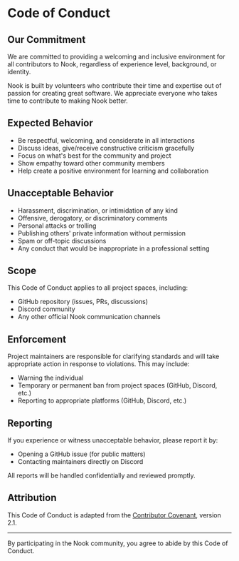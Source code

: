 # Code of Conduct

## Our Commitment

We are committed to providing a welcoming and inclusive environment for all contributors to Nook, regardless of experience level, background, or identity.

Nook is built by volunteers who contribute their time and expertise out of passion for creating great software. We appreciate everyone who takes time to contribute to making Nook better.

## Expected Behavior

- Be respectful, welcoming, and considerate in all interactions
- Discuss ideas, give/receive constructive criticism gracefully
- Focus on what's best for the community and project
- Show empathy toward other community members
- Help create a positive environment for learning and collaboration

## Unacceptable Behavior

- Harassment, discrimination, or intimidation of any kind
- Offensive, derogatory, or discriminatory comments
- Personal attacks or trolling
- Publishing others' private information without permission
- Spam or off-topic discussions
- Any conduct that would be inappropriate in a professional setting

## Scope

This Code of Conduct applies to all project spaces, including:
- GitHub repository (issues, PRs, discussions)
- Discord community
- Any other official Nook communication channels

## Enforcement

Project maintainers are responsible for clarifying standards and will take appropriate action in response to violations. This may include:
- Warning the individual
- Temporary or permanent ban from project spaces (GitHub, Discord, etc.)
- Reporting to appropriate platforms (GitHub, Discord, etc.)

## Reporting

If you experience or witness unacceptable behavior, please report it by:
- Opening a GitHub issue (for public matters)
- Contacting maintainers directly on Discord

All reports will be handled confidentially and reviewed promptly.

## Attribution

This Code of Conduct is adapted from the [Contributor Covenant](https://www.contributor-covenant.org/), version 2.1.

---

By participating in the Nook community, you agree to abide by this Code of Conduct.
